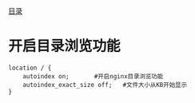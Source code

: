 [目录](./)

# 开启目录浏览功能

```
location / {
    autoindex on;       #开启nginx目录浏览功能
    autoindex_exact_size off;   #文件大小从KB开始显示
}
```